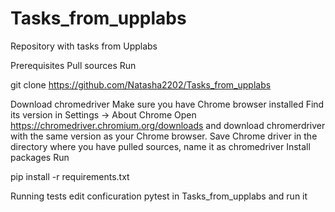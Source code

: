 # Tasks_from_upplabs
Repository with tasks from Upplabs

Prerequisites
Pull sources
Run

git clone https://github.com/Natasha2202/Tasks_from_upplabs

Download chromedriver
Make sure you have Chrome browser installed
Find its version in Settings -> About Chrome
Open https://chromedriver.chromium.org/downloads and download chromerdriver with the same version as your Chrome browser.
Save Chrome driver in the directory where you have pulled sources, name it as chromedriver
Install packages
Run

pip install -r requirements.txt

Running tests
edit conficuration pytest in Tasks_from_upplabs and run it
